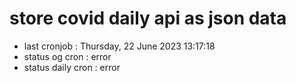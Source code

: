 # store covid daily api as json data

- last cronjob : Thursday, 22 June 2023 13:17:18
- status og cron : error
- status daily cron : error
      
      